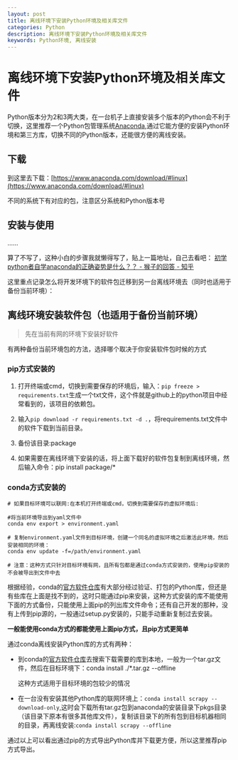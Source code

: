 ```yaml
---
layout: post
title: 离线环境下安装Python环境及相关库文件
categories: Python
description: 离线环境下安装Python环境及相关库文件
keywords: Python环境, 离线安装
---
```


# 离线环境下安装Python环境及相关库文件

Python版本分为2和3两大类，在一台机子上直接安装多个版本的Python会不利于切换，这里推荐一个Python包管理系统[Anaconda](https://www.anaconda.com/download/#linux),通过它能方便的安装Python环境和第三方库，切换不同的Python版本，还能很方便的离线安装。

## 下载

到这里去下载：[https://www.anaconda.com/download/#linux](https://www.anaconda.com/download/#linux)

不同的系统下有对应的包，注意区分系统和Python版本号

## 安装与使用

……

算了不写了，这种小白的步骤我就懒得写了，贴上一篇地址，自己去看吧：
[初学python者自学anaconda的正确姿势是什么？？ - 猴子的回答 - 知乎](https://www.zhihu.com/question/58033789/answer/254673663)

这里重点记录怎么将开发环境下的软件包迁移到另一台离线环境去（同时也适用于备份当前环境）：

## 离线环境安装软件包（也适用于备份当前环境）

> 先在当前有网的环境下安装好软件

有两种备份当前环境包的方法，选择哪个取决于你安装软件包时候的方式

### pip方式安装的

1. 打开终端或cmd，切换到需要保存的环境后，输入：```pip freeze > requirements.txt```生成一个txt文件，这个件就是github上的python项目中经常看到的，该项目的依赖包。

2. 输入```pip download -r requirements.txt -d .```，将requirements.txt文件中的软件下载到当前目录。

3. 备份该目录:package

4. 如果需要在离线环境下安装的话，将上面下载好的软件包复制到离线环境，然后输入命令：pip install package/*

### conda方式安装的

```
# 如果目标环境可以联网:在本机打开终端或cmd，切换到需要保存的虚拟环境后:

#将当前环境导出到yaml文件中
conda env export > environment.yaml     

# 复制environment.yaml文件到目标环境，创建一个同名的虚拟环境之后激活此环境，然后安装相同的环境：
conda env update -f=/path/environment.yaml

# 注意：这种方式只针对目标环境有网，且所有包都是通过conda方式安装的，使用pip安装的不会被导出到文件中去
```

根据经验，conda的[官方软件仓库](https://anaconda.org/)有大部分经过验证、打包的Python库，但还是有些库在上面是找不到的，这时只能通过pip来安装，这种方式安装的库不能使用下面的方式备份，只能使用上面pip的列出库文件命令；还有自己开发的那种，没有上传到pip源的，一般通过setup.py安装的，只能手动重新复制过去安装。

**一般能使用conda方式的都能使用上面pip方式，且pip方式更简单**

通过conda离线安装Python库的方式有两种：

* 到conda的[官方软件仓库](https://anaconda.org/)去搜索下载需要的库到本地，一般为一个tar.gz文件，然后在目标环境下：conda install ./*.tar.gz --offline

    这种方式适用于目标环境的包较少的情况

* 在一台没有安装其他Python库的联网环境上：```conda install scrapy --download-only```,这时会下载所有tar.gz包到anaconda的安装目录下pkgs目录（该目录下原本有很多其他库文件），复制该目录下的所有包到目标机器相同的目录，再离线安装:```conda install scrapy --offline```

通过以上可以看出通过pip的方式导出Python库并下载更方便，所以这里推荐pip方式导出。